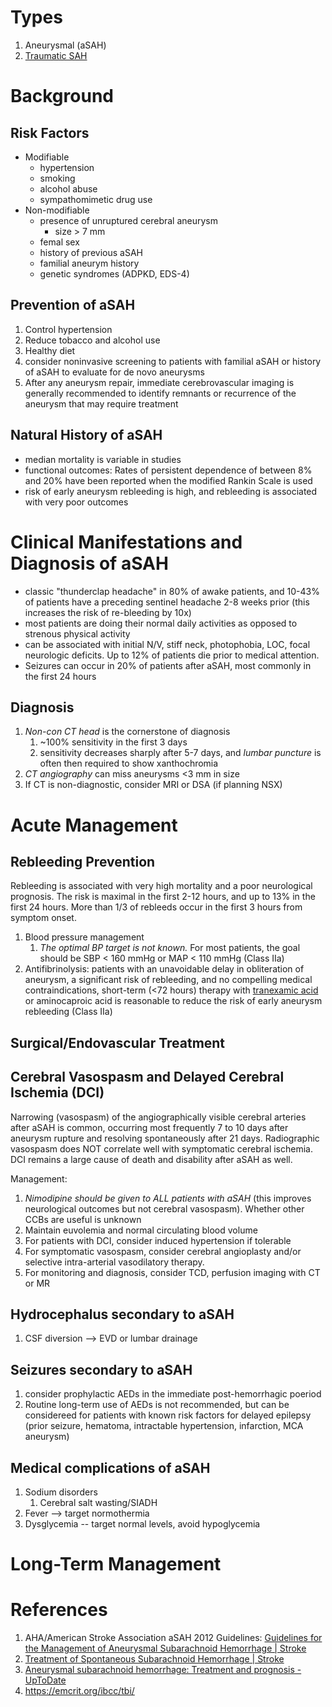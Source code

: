 # Types
1. Aneurysmal (aSAH)
2. [Traumatic SAH](../../Critical%20Care/Neuro%20Critical%20Care/Traumatic%20Brain%20Injury.md#Traumatic%20SAH)

# Background
## Risk Factors
- Modifiable
	- hypertension
	- smoking
	- alcohol abuse
	- sympathomimetic drug use
- Non-modifiable
	- presence of unruptured cerebral aneurysm
		- size > 7 mm
	- femal sex
	- history of previous aSAH
	- familial aneurym history
	- genetic syndromes (ADPKD, EDS-4)

## Prevention of aSAH
1. Control hypertension
2. Reduce tobacco and alcohol use
3. Healthy diet
4. consider noninvasive screening to patients with familial aSAH or history of aSAH to evaluate for de novo aneurysms
5. After any aneurysm repair, immediate cerebrovascular imaging is generally recommended to identify remnants or recurrence of the aneurysm that may require treatment

## Natural History of aSAH
- median mortality is variable in studies
- functional outcomes: Rates of persistent dependence of between 8% and 20% have been reported when the modified Rankin Scale is used
- risk of early aneurysm rebleeding is high, and rebleeding is associated with very poor outcomes

# Clinical Manifestations and Diagnosis of aSAH
- classic "thunderclap headache" in 80% of awake patients, and 10-43% of patients have a preceding sentinel headache 2-8 weeks prior (this increases the risk of re-bleeding by 10x)
- most patients are doing their normal daily activities as opposed to strenous physical activity
- can be associated with initial N/V, stiff neck, photophobia, LOC, focal neurologic deficits. Up to 12% of patients die prior to medical attention.
- Seizures can occur in 20% of patients after aSAH, most commonly in the first 24 hours

## Diagnosis
1. *Non-con CT head* is the cornerstone of diagnosis
	1. ~100% sensitivity in the first 3 days
	2. sensitivity decreases sharply after 5-7 days, and *lumbar puncture* is often then required to show xanthochromia
3. *CT angiography* can miss aneurysms <3 mm in size
4. If CT is non-diagnostic, consider MRI or DSA (if planning NSX)

# Acute Management
## Rebleeding Prevention
Rebleeding is associated with very high mortality and a poor neurological prognosis. The risk is maximal in the first 2-12 hours, and up to 13% in the first 24 hours. More than 1/3 of rebleeds occur in the first 3 hours from symptom onset.
1. Blood pressure management
	1. *The optimal BP target is not known.* For most patients, the goal should be SBP < 160 mmHg or MAP < 110 mmHg (Class IIa)
3. Antifibrinolysis: patients with an unavoidable delay in obliteration of aneurysm, a significant risk of rebleeding, and no compelling medical contraindications, short-term (<72 hours) therapy with [tranexamic acid](../../Critical%20Care/Transfusions%20and%20Bleeding/Tranexamic%20Acid.md) or aminocaproic acid is reasonable to reduce the risk of early aneurysm rebleeding (Class IIa)

## Surgical/Endovascular Treatment

## Cerebral Vasospasm and Delayed Cerebral Ischemia (DCI)
Narrowing (vasospasm) of the angiographically visible cerebral arteries after aSAH is common, occurring most frequently 7 to 10 days after aneurysm rupture and resolving spontaneously after 21 days. Radiographic vasospasm does NOT correlate well with symptomatic cerebral ischemia. DCI remains a large cause of death and disability after aSAH as well.

Management:
1.  *Nimodipine should be given to ALL patients with aSAH* (this improves neurological outcomes but not cerebral vasospasm). Whether other CCBs are useful is unknown
2. Maintain euvolemia and normal circulating blood volume
3. For patients with DCI, consider induced hypertension if tolerable 
4. For symptomatic vasospasm, consider cerebral angioplasty and/or selective intra-arterial vasodilatory therapy.
5. For monitoring and diagnosis, consider TCD, perfusion imaging with CT or MR

## Hydrocephalus secondary to aSAH
1. CSF diversion --> EVD or lumbar drainage

## Seizures secondary to aSAH
1. consider prophylactic AEDs in the immediate post-hemorrhagic poeriod
2. Routine long-term use of AEDs is not recommended, but can be considereed for patients with known risk factors for delayed epilepsy (prior seizure, hematoma, intractable hypertension, infarction, MCA aneurysm)

## Medical complications of aSAH
1. Sodium disorders
	1. Cerebral salt wasting/SIADH
2. Fever --> target normothermia
3. Dysglycemia -- target normal levels, avoid hypoglycemia 

# Long-Term Management


# References
1. AHA/American Stroke Association aSAH 2012 Guidelines: [Guidelines for the Management of Aneurysmal Subarachnoid Hemorrhage | Stroke](https://www.ahajournals.org/doi/10.1161/str.0b013e3182587839)
2. [Treatment of Spontaneous Subarachnoid Hemorrhage | Stroke](https://www.ahajournals.org/doi/full/10.1161/STROKEAHA.119.025997)
3. [Aneurysmal subarachnoid hemorrhage: Treatment and prognosis - UpToDate](https://www.uptodate.com/contents/aneurysmal-subarachnoid-hemorrhage-treatment-and-prognosis)
4. https://emcrit.org/ibcc/tbi/